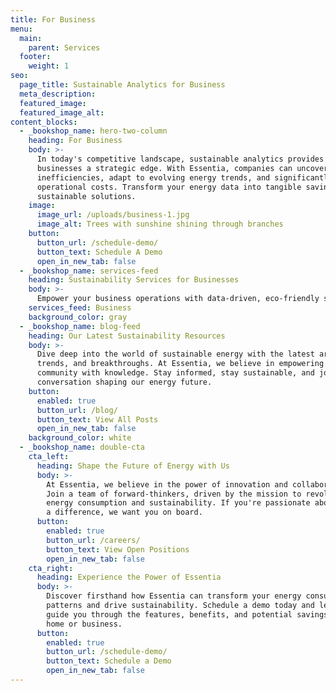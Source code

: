 ```yaml
---
title: For Business
menu:
  main:
    parent: Services
  footer:
    weight: 1
seo:
  page_title: Sustainable Analytics for Business
  meta_description:
  featured_image:
  featured_image_alt:
content_blocks:
  - _bookshop_name: hero-two-column
    heading: For Business
    body: >-
      In today's competitive landscape, sustainable analytics provides
      businesses a strategic edge. With Essentia, companies can uncover hidden
      inefficiencies, adapt to evolving energy trends, and significantly reduce
      operational costs. Transform your energy data into tangible savings and
      sustainable solutions.
    image:
      image_url: /uploads/business-1.jpg
      image_alt: Trees with sunshine shining through branches
    button:
      button_url: /schedule-demo/
      button_text: Schedule A Demo
      open_in_new_tab: false
  - _bookshop_name: services-feed
    heading: Sustainability Services for Businesses
    body: >-
      Empower your business operations with data-driven, eco-friendly solutions. Our suite of services is tailored to promote both sustainability and profitability, ensuring a greener future without compromising on growth.
    services_feed: Business
    background_color: gray
  - _bookshop_name: blog-feed
    heading: Our Latest Sustainability Resources
    body: >-
      Dive deep into the world of sustainable energy with the latest articles,
      trends, and breakthroughs. At Essentia, we believe in empowering our
      community with knowledge. Stay informed, stay sustainable, and join the
      conversation shaping our energy future.
    button:
      enabled: true
      button_url: /blog/
      button_text: View All Posts
      open_in_new_tab: false
    background_color: white
  - _bookshop_name: double-cta
    cta_left:
      heading: Shape the Future of Energy with Us
      body: >-
        At Essentia, we believe in the power of innovation and collaboration.
        Join a team of forward-thinkers, driven by the mission to revolutionize
        energy consumption and sustainability. If you're passionate about making
        a difference, we want you on board.
      button:
        enabled: true
        button_url: /careers/
        button_text: View Open Positions
        open_in_new_tab: false
    cta_right:
      heading: Experience the Power of Essentia
      body: >-
        Discover firsthand how Essentia can transform your energy consumption
        patterns and drive sustainability. Schedule a demo today and let us
        guide you through the features, benefits, and potential savings for your
        home or business.
      button:
        enabled: true
        button_url: /schedule-demo/
        button_text: Schedule a Demo
        open_in_new_tab: false
---
```

